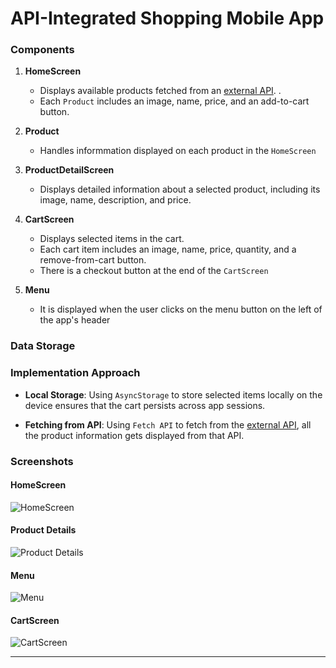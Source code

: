 # API-Integrated Shopping Mobile App


### Components

1. **HomeScreen**
   - Displays available products fetched from an [external API](https://fakestoreapi.com).
.
   - Each `Product` includes an image, name, price, and an add-to-cart button.

2. **Product**
   - Handles informmation displayed on each product in the `HomeScreen`

3. **ProductDetailScreen**
   - Displays detailed information about a selected product, including its image, name, description, and price.

4. **CartScreen**
   - Displays selected items in the cart.
   - Each cart item includes an image, name, price, quantity, and a remove-from-cart button.
   - There is a checkout button at the end of the `CartScreen`

5. **Menu**
   - It is displayed when the user clicks on the menu button on the left of the app's header


### Data Storage 



### Implementation Approach
- **Local Storage**: Using `AsyncStorage` to store selected items locally on the device ensures that the cart persists across app sessions.

- **Fetching from API**: Using `Fetch API` to fetch from the [external API](https://fakestoreapi.com), all the product information gets displayed from that API.

### Screenshots 
#### HomeScreen

![HomeScreen](my-app/assets/screenshots/s1.png)

#### Product Details

![Product Details](my-app/assets/screenshots/s2.png)

#### Menu

![Menu](my-app/assets/screenshots/s3.png)

#### CartScreen

![CartScreen](my-app/assets/screenshots/s4.png)

---
